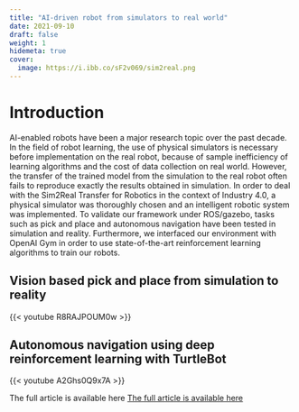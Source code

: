 ```yaml
---
title: "AI-driven robot from simulators to real world"
date: 2021-09-10
draft: false
weight: 1
hidemeta: true
cover:
  image: https://i.ibb.co/sF2v069/sim2real.png
---
```

# Introduction

AI-enabled robots have been a major research topic over the past decade. In the field of robot learning, the use of physical simulators is necessary before implementation on the real robot, because of sample inefficiency of learning algorithms and the cost of data collection on real world. However, the transfer of the trained model from the simulation to the real robot often fails to reproduce exactly the results obtained in simulation. In order to deal with the Sim2Real Transfer for Robotics in the context of Industry 4.0, a physical simulator was thoroughly chosen and an intelligent robotic system was implemented. To validate our framework under ROS/gazebo, tasks such as pick and place and autonomous navigation have been tested in simulation and reality. Furthermore, we interfaced our environment with OpenAI Gym in order to use state-of-the-art reinforcement learning algorithms to train our robots.

## Vision based pick and place from simulation to reality
{{< youtube R8RAJPOUM0w >}}
## Autonomous navigation using deep reinforcement learning with TurtleBot
{{< youtube A2Ghs0Q9x7A >}}

The full article is available here 
[The full article is available here](https://www.overleaf.com/read/jbktppznzvck)